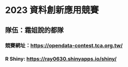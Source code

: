 # 2023 資料創新應用競賽
## 隊伍：霜姐說的都隊
### 競賽網址：https://opendata-contest.tca.org.tw/
### R Shiny: https://ray0630.shinyapps.io/shiny/
